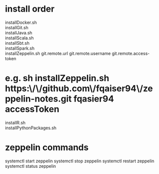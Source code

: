 # install order
installDocker.sh  
installGit.sh  
installJava.sh  
installScala.sh  
installSbt.sh  
installSpark.sh  
installZeppelin.sh git.remote.url git.remote.username git.remote.access-token 
# e.g. sh installZeppelin.sh https:\\/\\/github.com\\/fqaiser94\\/zeppelin-notes.git fqasier94 accessToken  
installR.sh  
installPythonPackages.sh 

# zeppelin commands
systemctl start zeppelin
systemctl stop zeppelin
systemctl restart zeppelin
systemctl status zeppelin 
